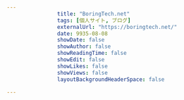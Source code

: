 ---
                title: "BoringTech.net"
                tags: [個人サイト, ブログ]
                externalUrl: "https://boringtech.net/"
                date: 9935-08-08
                showDate: false
                showAuthor: false
                showReadingTime: false
                showEdit: false
                showLikes: false
                showViews: false
                layoutBackgroundHeaderSpace: false
                ---

